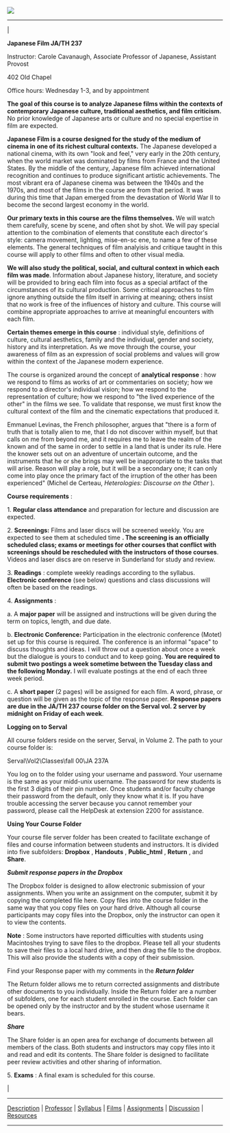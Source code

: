 ![](../images/header3.jpg)  
  
---  
  |

**Japanese Film JA/TH 237**

Instructor: Carole Cavanaugh, Associate Professor of Japanese, Assistant
Provost

402 Old Chapel

Office hours: Wednesday 1-3, and by appointment

**The goal of this course is to analyze Japanese films within the contexts of
contemporary Japanese culture, traditional aesthetics, and film criticism.**
No prior knowledge of Japanese arts or culture and no special expertise in
film are expected.

**Japanese Film is a course designed for the study of the medium of cinema in
one of its richest cultural contexts.** The Japanese developed a national
cinema, with its own  "look and feel," very early in the 20th century, when
the world market was dominated by films from France and the United States. By
the middle of the century, Japanese film achieved international recognition
and continues to produce significant artistic achievements. The most vibrant
era of Japanese cinema was between the 1940s and the 1970s, and most of the
films in the course are from that period. It was during this time that Japan
emerged from the devastation of World War II to become the second largest
economy in the world.

**Our primary texts in this course are the films themselves.** We will watch
them carefully, scene by scene, and often shot by shot. We will pay special
attention to the combination of elements that constitute each director's
style: camera movement, lighting, mise-en-sc ene, to name a few of these
elements. The general techniques of film analyisis and critique taught in this
course will apply to other films and often to other visual media.

**We will also study the political, social, and cultural context in which each
film was made**. Information about Japanese history, literature, and society
will be provided to bring each film into focus as a special artifact of the
circumstances of its cultural production. Some critical approaches to film
ignore anything outside the film itself in arriving at meaning; others insist
that no work is free of the influences of history and culture. This course
will combine appropriate approaches to arrive at meaningful encounters with
each film.

**Certain themes emerge in this course** : individual style, definitions of
culture, cultural aesthetics, family and the individual, gender and society,
history and its interpretation. As we move through the course, your awareness
of film as an expression of social problems and values will grow within the
context of the Japanese modern experience.  

The course is organized around the concept of **analytical** **response** :
how we respond to films as works of art or commentaries on society; how we
respond to a director's individual vision; how we respond to the
representation of culture; how we respond to "the lived experience of the
other" in the films we see. To validate that response, we must first know the
cultural context of the film and the cinematic expectations that produced it.

Emmanuel Levinas, the French philosopher, argues that "there is a form of
truth that is totally alien to me, that I do not discover within myself, but
that calls on me from beyond me, and it requires me to leave the realm of the
known and of the same in order to settle in a land that is under its rule.
Here the knower sets out on an adventure of uncertain outcome, and the
instruments that he or she brings may well be inappropriate to the tasks that
will arise. Reason will play a role, but it will be a secondary one; it can
only come into play once the primary fact of the irruption of the other has
been experienced" (Michel de Certeau, _Heterologies: Discourse on the Other_
).



**Course requirements** :

1\. **Regular class attendance** and preparation for lecture and discussion
are expected.

2\. **Screenings:** Films and laser discs will be screened weekly. You are
expected to see them at scheduled time **. The screening is an officially
scheduled class; exams or meetings for other courses that conflict with
screenings should be rescheduled with the instructors of those courses**.
Videos and laser discs are on reserve in Sunderland for study and review.

3\. **Readings** : complete weekly readings according to the syllabus.
**Electronic conference** (see below) questions and class discussions will
often be based on the readings.

4\. **Assignments** :

a. A **major paper** will be assigned and instructions will be given during
the term on topics, length, and due date.

b. **Electronic Conference:** Participation in the electronic conference
(Motet) set up for this course is required. The conference is an informal
"space" to discuss thoughts and ideas. I will throw out a question about once
a week but the dialogue is yours to conduct and to keep going. **You are
required to submit two postings a week sometime between the Tuesday class and
the following Monday.** I will evaluate postings at the end of each three week
period.

c. A **short paper** (2 pages) will be assigned for each film. A word, phrase,
or question will be given as the topic of the response paper. **Response
papers are due in the JA/TH 237 course folder on the Serval vol. 2 server by
midnight on Friday of each week**.

**Logging on to Serval**

All course folders reside on the server, Serval, in Volume 2. The path to your
course folder is:

Serval\Vol2\Classes\fall 00\JA 237A

You log on to the folder using your username and password. Your username is
the same as your midd-unix username. The password for new students is the
first 3 digits of their pin number. Once students and/or faculty change their
password from the default, only they know what it is. If you have trouble
accessing the server because you cannot remember your password, please call
the HelpDesk at extension 2200 for assistance.

**Using Your Course Folder**

Your course file server folder has been created to facilitate exchange of
files and course information between students and instructors. It is divided
into five subfolders: **Dropbox** , **Handouts** , **Public_html** ,
**Return** , and **Share**.

**_Submit response papers in the Dropbox_**

The Dropbox folder is designed to allow electronic submission of your
assignments. When you write an assignment on the computer, submit it by
copying the completed file here. Copy files into the course folder in the same
way that you copy files on your hard drive. Although all course participants
may copy files into the Dropbox, only the instructor can open it to view the
contents.

**Note** : Some instructors have reported difficulties with students using
Macintoshes trying to save files to the dropbox. Please tell all your students
to save their files to a local hard drive, and then drag the file to the
dropbox. This will also provide the students with a copy of their submission.

Find your Response paper with my comments in the **_Return folder_**

The Return folder allows me to return corrected assignments and distribute
other documents to you individually. Inside the Return folder are a number of
subfolders, one for each student enrolled in the course. Each folder can be
opened only by the instructor and by the student whose username it bears.

**_Share_**

The Share folder is an open area for exchange of documents between all members
of the class. Both students and instructors may copy files into it and read
and edit its contents. The Share folder is designed to facilitate peer review
activities and other sharing of information.  
  
5\. **Exams** : A final exam is scheduled for this course.





|  
  
* * *

[Description](index.html) | [Professor](../professor/index.html) |
[Syllabus](../syllabus/index.html) | [Films](../films/index.html) |
[Assignments](../assignments/index.html) |
[Discussion](../discussion/index.html) | [Resources](../resources/index.html)

* * *

